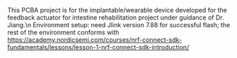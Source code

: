 This PCBA project is for the implantable/wearable device developed for the feedback actuator for intestine rehabilitation project under guidance of Dr. Jiang.\n
Environment setup: need Jlink version 7.88 for successful flash; the rest of the environment conforms with https://academy.nordicsemi.com/courses/nrf-connect-sdk-fundamentals/lessons/lesson-1-nrf-connect-sdk-introduction/
